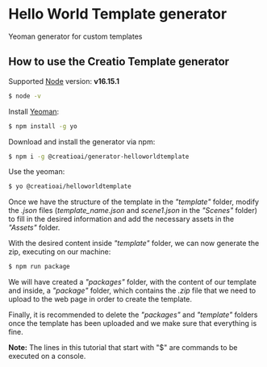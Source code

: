 # Hello World Template generator
Yeoman generator for custom templates

## How to use the Creatio Template generator 

Supported [Node](https://nodejs.org/es/) version: **v16.15.1**
```bash
$ node -v 
```

Install [Yeoman](https://yeoman.io/):
```bash
$ npm install -g yo
```
 
Download and install the generator via npm:
```bash
$ npm i -g @creatioai/generator-helloworldtemplate
```
 
Use the yeoman:
```bash
$ yo @creatioai/helloworldtemplate
```
 
Once we have the structure of the template in the *"template"* folder, modify the *.json* files (*template_name.json* and *scene1.json* in the *"Scenes"* folder) to fill in the desired information and add the necessary assets in the *"Assets"* folder.
 
With the desired content inside *"template"* folder, we can now generate the zip, executing on our machine:
```bash
$ npm run package
```
 
We will have created a *"packages"* folder, with the content of our template and inside, a *"package"* folder, which contains the *.zip* file that we need to upload to the web page in order to create the template.
 
Finally, it is recommended to delete the *"packages"* and *"template"* folders once the template has been uploaded and we make sure that everything is fine.
 
**Note:** The lines in this tutorial that start with "$" are commands to be executed on a console.
